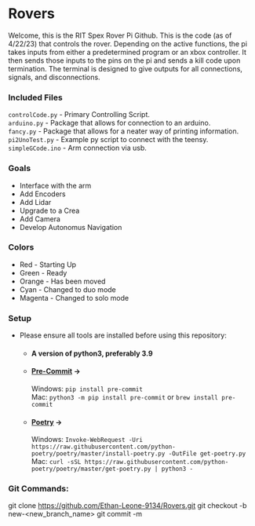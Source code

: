# Rovers
Welcome, this is the RIT Spex Rover Pi Github. This is the code (as of 4/22/23) that controls the rover.
Depending on the active functions, the pi takes inputs from either a predetermined program or an xbox controller.
It then sends those inputs to the pins on the pi and sends a kill code upon termination.
The terminal is designed to give outputs for all connections, signals, and disconnections.

### Included Files
`controlCode.py` - Primary Controlling Script. <br />
`arduino.py` - Package that allows for connection to an arduino. <br />
`fancy.py` - Package that allows for a neater way of printing information. <br />
`pi2UnoTest.py` - Example py script to connect with the teensy. <br />
`simpleGCode.ino` - Arm connection via usb. <br />

### Goals
- Interface with the arm
- Add Encoders
- Add Lidar
- Upgrade to a Crea
- Add Camera
- Develop Autonomus Navigation

### Colors
- Red - Starting Up
- Green - Ready
- Orange - Has been moved
- Cyan - Changed to duo mode
- Magenta - Changed to solo mode

### Setup
- Please ensure all tools are installed before using this repository:
  - #### A version of python3, preferably 3.9
  - #### [Pre-Commit](https://pre-commit.com/) ->
    Windows: `pip install pre-commit` <br />
    Mac: `python3 -m pip install pre-commit` or `brew install pre-commit`
  - #### [Poetry](https://python-poetry.org) ->
    Windows: `Invoke-WebRequest -Uri https://raw.githubusercontent.com/python-poetry/poetry/master/install-poetry.py -OutFile get-poetry.py` <br />
    Mac:  `curl -sSL https://raw.githubusercontent.com/python-poetry/poetry/master/get-poetry.py | python3 -`

### Git Commands:
git clone https://github.com/Ethan-Leone-9134/Rovers.git
git checkout -b new-<new_branch_name>
git commit -m <message here>
